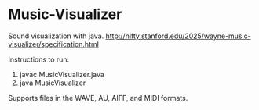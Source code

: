 # Music-Visualizer
Sound visualization with java.
http://nifty.stanford.edu/2025/wayne-music-visualizer/specification.html

Instructions to run:

1. javac MusicVisualizer.java
2. java MusicVisualizer <filename> <number of groups>

Supports files in the WAVE, AU, AIFF, and MIDI formats.

